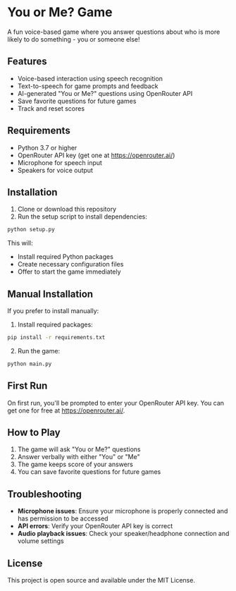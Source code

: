 # You or Me? Game

A fun voice-based game where you answer questions about who is more likely to do something - you or someone else!

## Features

- Voice-based interaction using speech recognition
- Text-to-speech for game prompts and feedback
- AI-generated "You or Me?" questions using OpenRouter API
- Save favorite questions for future games
- Track and reset scores

## Requirements

- Python 3.7 or higher
- OpenRouter API key (get one at https://openrouter.ai/)
- Microphone for speech input
- Speakers for voice output

## Installation

1. Clone or download this repository
2. Run the setup script to install dependencies:

```bash
python setup.py
```

This will:
- Install required Python packages
- Create necessary configuration files
- Offer to start the game immediately

## Manual Installation

If you prefer to install manually:

1. Install required packages:
```bash
pip install -r requirements.txt
```

2. Run the game:
```bash
python main.py
```

## First Run

On first run, you'll be prompted to enter your OpenRouter API key. You can get one for free at https://openrouter.ai/.

## How to Play

1. The game will ask "You or Me?" questions
2. Answer verbally with either "You" or "Me"
3. The game keeps score of your answers
4. You can save favorite questions for future games

## Troubleshooting

- **Microphone issues**: Ensure your microphone is properly connected and has permission to be accessed
- **API errors**: Verify your OpenRouter API key is correct
- **Audio playback issues**: Check your speaker/headphone connection and volume settings

## License

This project is open source and available under the MIT License.